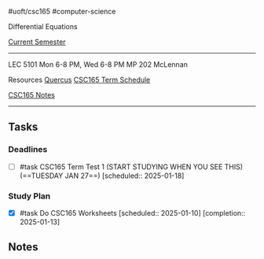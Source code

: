 #uoft/csc165 #computer-science 

Differential Equations

[Current Semester](Current%20Semester)

---
LEC 5101
	Mon 6-8 PM, Wed 6-8 PM
	MP 202
	McLennan

Resources 
	[Quercus](https://q.utoronto.ca/courses/379703)
	[CSC165 Term Schedule](attachments/CSC165%20Term%20Schedule.pdf)

[CSC165 Notes](CSC165%20Notes/CSC165%20Notes.md)

---

## Tasks
### Deadlines
- [ ] #task CSC165 Term Test 1 (START STUDYING WHEN YOU SEE THIS) (==TUESDAY JAN 27==) [scheduled:: 2025-01-18] 

### Study Plan
- [x] #task Do CSC165 Worksheets  [scheduled:: 2025-01-10]  [completion:: 2025-01-13]

## Notes